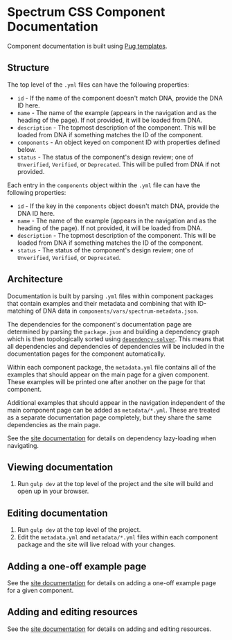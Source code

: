 # Spectrum CSS Component Documentation

Component documentation is built using [Pug templates](https://pugjs.org/api/getting-started.html).

## Structure

The top level of the `.yml` files can have the following properties:

* `id` - If the name of the component doesn't match DNA, provide the DNA ID here.
* `name` - The name of the example (appears in the navigation and as the heading of the page). If not provided, it will be loaded from DNA.
* `description` - The topmost description of the component. This will be loaded from DNA if something matches the ID of the component.
* `components` - An object keyed on component ID with properties defined below.
* `status` - The status of the component's design review; one of `Unverified`, `Verified`, or `Deprecated`. This will be pulled from DNA if not provided.

Each entry in the `components` object within the `.yml` file can have the following properties:

* `id` - If the key in the `components` object doesn't match DNA, provide the DNA ID here.
* `name` - The name of the example (appears in the navigation and as the heading of the page). If not provided, it will be loaded from DNA.
* `description` - The topmost description of the component. This will be loaded from DNA if something matches the ID of the component.
* `status` - The status of the component's design review; one of `Unverified`, `Verified`, or `Deprecated`.

## Architecture

Documentation is built by parsing `.yml` files within component packages that contain examples and their metadata and combining that with ID-matching of DNA data in `components/vars/spectrum-metadata.json`.

The dependencies for the component's documentation page are determined by parsing the `package.json` and building a dependency graph which is then topologically sorted using [`dependency-solver`](https://www.npmjs.com/package/dependency-solver). This means that all dependencies and dependencies of dependencies will be included in the documentation pages for the component automatically.

Within each component package, the `metadata.yml` file contains all of the examples that should appear on the main page for a given component. These examples will be printed one after another on the page for that component.

Additional examples that should appear in the navigation independent of the main component page can be added as `metadata/*.yml`. These are treated as a separate documentation page completely, but they share the same dependencies as the main page.

See the [site documentation](../site/README.md) for details on dependency lazy-loading when navigating.

## Viewing documentation

1. Run `gulp dev` at the top level of the project and the site will build and open up in your browser.

## Editing documentation

1. Run `gulp dev` at the top level of the project.
2. Edit the `metadata.yml` and `metadata/*.yml` files within each component package and the site will live reload with your changes.

## Adding a one-off example page

See the [site documentation](../site/README.md) for details on adding a one-off example page for a given component.

## Adding and editing resources

See the [site documentation](../site/README.md) for details on adding and editing resources.
